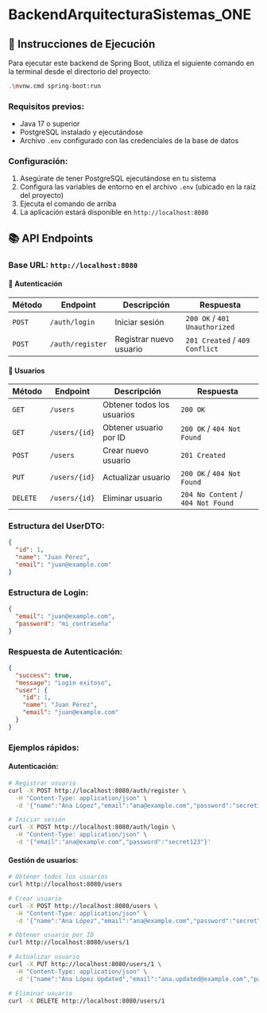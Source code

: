 # BackendArquitecturaSistemas_ONE

## 🚀 Instrucciones de Ejecución

Para ejecutar este backend de Spring Boot, utiliza el siguiente comando en la terminal desde el directorio del proyecto:

```bash
.\mvnw.cmd spring-boot:run
```

### Requisitos previos:
- Java 17 o superior
- PostgreSQL instalado y ejecutándose
- Archivo `.env` configurado con las credenciales de la base de datos

### Configuración:
1. Asegúrate de tener PostgreSQL ejecutándose en tu sistema
2. Configura las variables de entorno en el archivo `.env` (ubicado en la raíz del proyecto)
3. Ejecuta el comando de arriba
4. La aplicación estará disponible en `http://localhost:8080`

## 📚 API Endpoints

### Base URL: `http://localhost:8080`

#### 🔐 Autenticación

| Método | Endpoint | Descripción | Respuesta |
|--------|----------|-------------|-----------|
| `POST` | `/auth/login` | Iniciar sesión | `200 OK` / `401 Unauthorized` |
| `POST` | `/auth/register` | Registrar nuevo usuario | `201 Created` / `409 Conflict` |

#### 👥 Usuarios

| Método | Endpoint | Descripción | Respuesta |
|--------|----------|-------------|-----------|
| `GET` | `/users` | Obtener todos los usuarios | `200 OK` |
| `GET` | `/users/{id}` | Obtener usuario por ID | `200 OK` / `404 Not Found` |
| `POST` | `/users` | Crear nuevo usuario | `201 Created` |
| `PUT` | `/users/{id}` | Actualizar usuario | `200 OK` / `404 Not Found` |
| `DELETE` | `/users/{id}` | Eliminar usuario | `204 No Content` / `404 Not Found` |

### Estructura del UserDTO:
```json
{
  "id": 1,
  "name": "Juan Pérez",
  "email": "juan@example.com"
}
```

### Estructura de Login:
```json
{
  "email": "juan@example.com",
  "password": "mi_contraseña"
}
```

### Respuesta de Autenticación:
```json
{
  "success": true,
  "message": "Login exitoso",
  "user": {
    "id": 1,
    "name": "Juan Pérez",
    "email": "juan@example.com"
  }
}
```

### Ejemplos rápidos:

#### Autenticación:
```bash
# Registrar usuario
curl -X POST http://localhost:8080/auth/register \
  -H "Content-Type: application/json" \
  -d '{"name":"Ana López","email":"ana@example.com","password":"secret123"}'

# Iniciar sesión
curl -X POST http://localhost:8080/auth/login \
  -H "Content-Type: application/json" \
  -d '{"email":"ana@example.com","password":"secret123"}'
```

#### Gestión de usuarios:
```bash
# Obtener todos los usuarios
curl http://localhost:8080/users

# Crear usuario
curl -X POST http://localhost:8080/users \
  -H "Content-Type: application/json" \
  -d '{"name":"Ana López","email":"ana@example.com","password":"secret"}'

# Obtener usuario por ID
curl http://localhost:8080/users/1

# Actualizar usuario
curl -X PUT http://localhost:8080/users/1 \
  -H "Content-Type: application/json" \
  -d '{"name":"Ana López Updated","email":"ana.updated@example.com","password":"secret.update"}'

# Eliminar usuario
curl -X DELETE http://localhost:8080/users/1
```